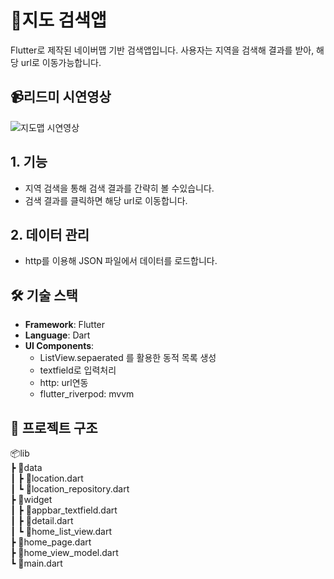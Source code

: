 # 📌지도 검색앱
Flutter로 제작된 네이버맵 기반 검색앱입니다. 사용자는 지역을 검색해 결과를 받아, 해당 url로 이동가능합니다.

## 📹리드미 시연영상
![지도맵 시연영상](https://github.com/user-attachments/assets/81d7868e-0bdf-4a7a-bf2d-80ca8340acea)


## 1. 기능
- 지역 검색을 통해 검색 결과를 간략히 볼 수있습니다.
- 검색 결과를 클릭하면 해당 url로 이동합니다.

## 2. 데이터 관리
- http를 이용해 JSON 파일에서 데이터를 로드합니다.


## 🛠️ 기술 스택
- __Framework__: Flutter
- __Language__: Dart
- __UI Components__:
  - ListView.sepaerated 를 활용한 동적 목록 생성
  - textfield로 입력처리
  - http: url연동
  - flutter_riverpod: mvvm

## 📂 프로젝트 구조
📦lib<br>
 ┣ 📂data<br>
 ┃ ┣ 📜location.dart<br>
 ┃ ┗ 📜location_repository.dart<br>
 ┣ 📂widget<br>
 ┃ ┣ 📜appbar_textfield.dart<br>
 ┃ ┣ 📜detail.dart<br>
 ┃ ┗ 📜home_list_view.dart<br>
 ┣ 📜home_page.dart<br>
 ┣ 📜home_view_model.dart<br>
 ┗ 📜main.dart<br>